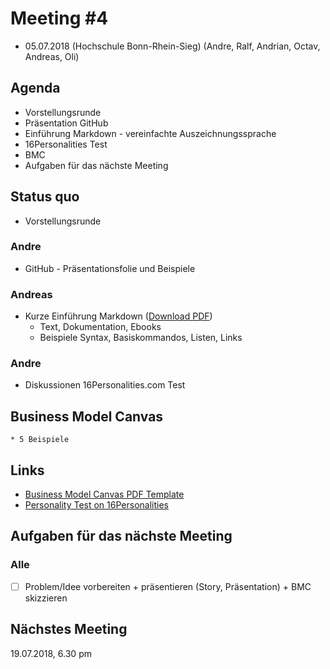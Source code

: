 # Meeting #4

* 05.07.2018 (Hochschule Bonn-Rhein-Sieg) (Andre, Ralf, Andrian, Octav, Andreas, Oli)

## Agenda

* Vorstellungsrunde 
* Präsentation GitHub
* Einführung Markdown - vereinfachte Auszeichnungssprache
* 16Personalities Test 
* BMC
* Aufgaben für das nächste Meeting

## Status quo

* Vorstellungsrunde

### Andre

* GitHub - Präsentationsfolie und Beispiele

### Andreas

* Kurze Einführung Markdown ([Download PDF](http://bit.ly/2lTX09M))
    * Text, Dokumentation, Ebooks
    * Beispiele Syntax, Basiskommandos, Listen, Links

### Andre

* Diskussionen 16Personalities.com Test 

## Business Model Canvas
    * 5 Beispiele 

## Links

* [Business Model Canvas PDF Template](https://canvanizer.com/downloads/business_model_canvas_poster.pdf)
* [Personality Test on 16Personalities](https://www.16personalities.com)

## Aufgaben für das nächste Meeting 


### Alle
* [ ] Problem/Idee vorbereiten + präsentieren (Story, Präsentation) +  BMC skizzieren 


## Nächstes Meeting

19.07.2018, 6.30 pm
